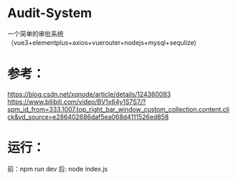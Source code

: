 # Audit-System
一个简单的审批系统（vue3+elementplus+axios+vuerouter+nodejs+mysql+sequlize)
# 参考：
https://blog.csdn.net/xqnode/article/details/124360093
https://www.bilibili.com/video/BV1x64y1S7S7/?spm_id_from=333.1007.top_right_bar_window_custom_collection.content.click&vd_source=e286402686daf5ea068d4111526ed858
# 运行：
前：npm run dev
后: node index.js
